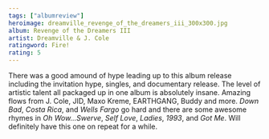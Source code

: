 ```yaml
---
tags: ["albumreview"]
heroimage: dreamville_revenge_of_the_dreamers_iii_300x300.jpg
album: Revenge of the Dreamers III
artist: Dreamville & J. Cole
ratingword: Fire!
rating: 5
---
```


There was a good amound of hype leading up to this album release including the
invitation hype, singles, and documentary release. The level of artistic talent
all packaged up in one album is absolutely insane. Amazing flows from J. Cole,
JID, Maxo Kreme, EARTHGANG, Buddy and more. _Down Bad_, _Costa Rica_, and _Wells
Fargo_ go hard and there are some awesome rhymes in _Oh Wow...Swerve_, _Self
Love_, _Ladies_, _1993_, and _Got Me_. Will definitely have this one on repeat
for a while.
